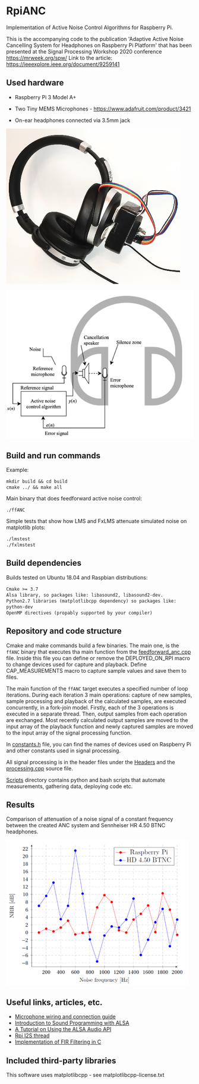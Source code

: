 # RpiANC

Implementation of Active Noise Control Algorithms for Raspberry Pi.

This is the accompanying code to the publication 'Adaptive Active Noise Cancelling System for Headphones on Raspberry Pi Platform'
that has been presented at the Signal Processing Workshop 2020 conference https://mrweek.org/spw/
Link to the article: https://ieeexplore.ieee.org/document/9259141


## Used hardware
* Raspberry Pi 3 Model A+

* Two Tiny MEMS Microphones - https://www.adafruit.com/product/3421

* On-ear headphones connected via 3.5mm jack


![Assembled system](docs/rpi_anc_system.png)

![System schematic](docs/anc-system-schematic.png)


## Build and run commands

Example:
```
mkdir build && cd build
cmake ../ && make all
```

Main binary that does feedforward active noise control:
```
./ffANC
```

Simple tests that show how LMS and FxLMS attenuate simulated noise on matplotlib plots:
```
./lmstest
./fxlmstest
```

## Build dependencies 

Builds tested on Ubuntu 18.04 and Raspbian distributions:
```
Cmake >= 3.7
Alsa library, so packages like: libasound2, libasound2-dev.
Python2.7 libraries (matplotlibcpp dependency) so packages like: python-dev
OpenMP directives (propably supported by your compiler)
```


## Repository and code structure

Cmake and make commands build a few binaries. The main one, is the `ffANC` binary that executes tha main function from
the [feedforward_anc.cpp](Mains/feedforward_anc.cpp) file. Inside this file you can define  or remove the DEPLOYED_ON_RPI
macro to change devices used for capture and playback. Define CAP_MEASUREMENTS macro to capture sample values and save
them to files.

The main function of the `ffANC` target executes a specified number of loop iterations. During each iteration 3 main
operations: capture of new samples, sample processing and playback of the calculated samples, are executed concurrently,
in a fork-join model. Firstly, each of the 3 operations is executed in a separate thread. Then, output samples from each
operation are exchanged. Most recently calculated output samples are moved to the input array of the playback function
and newly captured samples are moved to the input array of the signal processing function.


In [constants.h](Headers/constants.h) file, you can find the names of devices used on Raspberry Pi and other constants used in signal processing.

All signal processing is in the header files under the [Headers](Headers)
and the [processing.cpp](Sources/processing.cpp) source file.

[Scripts](Scripts) directory contains python and bash scripts that automate measurements, gathering data, deploying code etc.

## Results

Comparison of attenuation of a noise signal of a constant frequency between the created ANC system and Sennheiser HR 4.50 BTNC headphones.

![Attenuation comparison](docs/attenuation_comp.png)

## Useful links, articles, etc.

* [Microphone wiring and connection guide](https://learn.adafruit.com/adafruit-i2s-mems-microphone-breakout/raspberry-pi-wiring-test#wiring-for-stereo-mic-3061608-5)
* [Introduction to Sound Programming with ALSA](https://www.linuxjournal.com/article/6735)
* [A Tutorial on Using the ALSA Audio API](http://equalarea.com/paul/alsa-audio.html)
* [Rpi I2S thread](https://www.raspberrypi.org/forums/viewtopic.php?t=91237)
* [Implementation of FIR Filtering in C](https://sestevenson.wordpress.com/implementation-of-fir-filtering-in-c-part-1/)


## Included third-party libraries

This software uses matplotlibcpp - see matplotlibcpp-license.txt
